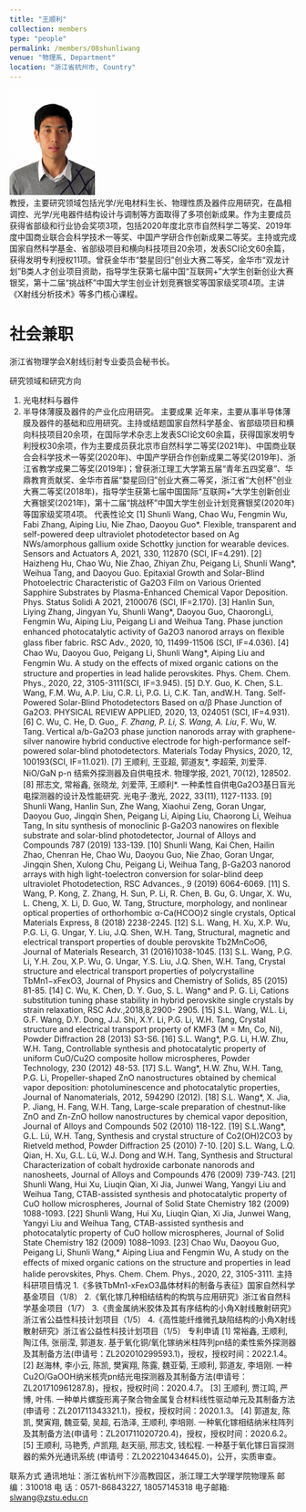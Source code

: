 ```yaml
---
title: "王顺利"
collection: members
type: "people"
permalink: /members/08shunliwang
venue: "物理系, Department"
location: "浙江省杭州市, Country"
---
```


<img src='/images/people/shunliwang.png' width='150' ><br>
教授，主要研究领域包括光学/光电材料生长、物理性质及器件应用研究，在晶相调控、光学/光电器件结构设计与调制等方面取得了多项创新成果。作为主要成员获得省部级和行业协会奖项3项，包括2020年度北京市自然科学二等奖、2019年度中国商业联合会科学技术一等奖、中国产学研合作创新成果二等奖。主持或完成国家自然科学基金、省部级项目和横向科技项目20余项，发表SCI论文60余篇，获得发明专利授权11项。曾获金华市“婺星回归”创业大赛二等奖，金华市“双龙计划”B类人才创业项目资助，指导学生获第七届中国“互联网+”大学生创新创业大赛银奖，第十二届“挑战杯”中国大学生创业计划竞赛银奖等国家级奖项4项。主讲《X射线分析技术》等多门核心课程。

社会兼职
======
浙江省物理学会X射线衍射专业委员会秘书长。

研究领域和研究方向
1.	光电材料与器件
2.	半导体薄膜及器件的产业化应用研究。
主要成果
近年来，主要从事半导体薄膜及器件的基础和应用研究。主持或结题国家自然科学基金、省部级项目和横向科技项目20余项，在国际学术杂志上发表SCI论文60余篇，获得国家发明专利授权30余项，作为主要成员获北京市自然科学二等奖(2021年)、中国商业联合会科学技术一等奖(2020年)、中国产学研合作创新成果二等奖(2019年)、浙江省教学成果二等奖(2019年)；曾获浙江理工大学第五届“青年五四奖章”、华鼎教育贡献奖、金华市首届“婺星回归”创业大赛二等奖，浙江省“大创杯”创业大赛二等奖(2018年)，指导学生获第七届中国国际“互联网+”大学生创新创业大赛银奖(2021年)，第十二届“挑战杯”中国大学生创业计划竞赛银奖(2020年)等国家级奖项4项。
代表性论文
[1] Shunli Wang, Chao Wu, Fengmin Wu, Fabi Zhang, Aiping Liu, Nie Zhao, Daoyou Guo*. Flexible, transparent and self-powered deep ultraviolet photodetector based on Ag NWs/amorphous gallium oxide Schottky junction for wearable devices. Sensors and Actuators A, 2021, 330, 112870 (SCI, IF=4.291). 
[2] Haizheng Hu, Chao Wu, Nie Zhao, Zhiyan Zhu, Peigang Li, Shunli Wang*,
Weihua Tang, and Daoyou Guo. Epitaxial Growth and Solar-Blind Photoelectric
Characteristic of Ga2O3 Film on Various Oriented Sapphire Substrates by Plasma-Enhanced Chemical Vapor Deposition. Phys. Status Solidi A 2021, 2100076 (SCI, IF=2.170).
[3] Hanlin Sun, Liying Zhang, Jingyan Yu, Shunli Wang*, Daoyou Guo, ChaorongLi, Fengmin Wu, Aiping Liu, Peigang Li and Weihua Tang. Phase junction enhanced photocatalytic activity of Ga2O3 nanorod arrays on ﬂexible glass ﬁber fabric. RSC Adv., 2020, 10, 11499-11506 (SCI, IF=4.036).
[4] Chao Wu, Daoyou Guo, Peigang Li, Shunli Wang*, Aiping Liu and Fengmin Wu. A study on the eﬀects of mixed organic cations on the structure and properties in lead halide perovskites. Phys. Chem. Chem. Phys., 2020, 22, 3105-3111(SCI, IF=3.945).
[5] D.Y. Guo, K. Chen, S.L. Wang, F.M. Wu, A.P. Liu, C.R. Li, P.G. Li, C.K. Tan, andW.H. Tang. Self-Powered Solar-Blind Photodetectors Based on α/β Phase Junction of Ga2O3. PHYSICAL REVIEW APPLIED, 2020, 13, 024051 (SCI, IF=4.931).
[6] C. Wu, C. He, D. Guo,*, F. Zhang, P. Li, S. Wang, A. Liu*, F. Wu, W. Tang. Vertical a/b-Ga2O3 phase junction nanorods array with graphene-silver nanowire hybrid conductive electrode for high-performance self-powered solar-blind photodetectors. Materials Today Physics, 2020, 12, 100193(SCI, IF=11.021).
[7] 王顺利, 王亚超, 郭道友*, 李超荣,  刘爱萍. NiO/GaN p-n 结紫外探测器及自供电技术. 物理学报, 2021, 70(12), 128502.
[8] 邢志文, 常裕鑫, 张晓龙, 刘爱萍, 王顺利*. 一种柔性自供电Ga2O3基日盲光电探测器的设计及性能研究. 光电子·激光, 2022, 33(11), 1127-1133.
[9] Shunli Wang, Hanlin Sun, Zhe Wang, Xiaohui Zeng, Goran Ungar, Daoyou Guo, Jingqin Shen, Peigang Li, Aiping Liu, Chaorong Li, Weihua Tang, In situ synthesis of monoclinic β-Ga2O3 nanowires on flexible substrate and solar-blind photodetector, Journal of Alloys and Compounds 787 (2019) 133-139. 
[10] Shunli Wang, Kai Chen, Hailin Zhao, Chenran He, Chao Wu, Daoyou Guo, Nie Zhao, Goran Ungar, Jingqin Shen, Xulong Chu, Peigang Li, Weihua Tang, β-Ga2O3 nanorod arrays with high light-toelectron conversion for solar-blind deep ultraviolet Photodetection, RSC Advances., 9 (2019) 6064-6069.
[11] S. Wang, P. Kong, Z. Zhang, H. Sun, P. Li, R. Chen, B. Gu, G. Ungar, X. Wu, L. Cheng, X. Li, D. Guo, W. Tang, Structure, morphology, and nonlinear optical properties of orthorhombic α-Ca(HCOO)2 single crystals, Optical Materials Express, 8 (2018) 2238-2245.
[12] S.L. Wang, H. Xu, X.P. Wu, P.G. Li, G. Ungar, Y. Liu, J.Q. Shen, W.H. Tang, Structural, magnetic and electrical transport properties of double perovskite Tb2MnCoO6, Journal of Materials Research, 31 (2016)1038-1045.
[13] S.L. Wang, P.G. Li, Y.H. Zou, X.P. Wu, G. Ungar, Y.S. Liu, J.Q. Shen, W.H. Tang, Crystal structure and electrical transport properties of polycrystalline TbMn1−xFexO3, Journal of Physics and Chemistry of Solids, 85 (2015) 81-85.
[14] C. Wu, K. Chen, D. Y. Guo, S. L. Wang* and P. G. Li, Cations substitution tuning phase stability in hybrid perovskite single crystals by strain relaxation, RSC Adv.,2018,8,2900- 2905. 
[15] S.L. Wang, W.L. Li, G.F. Wang, D.Y. Dong, J.J. Shi, X.Y. Li, P.G. Li, W.H. Tang, Crystal structure and electrical transport property of KMF3 (M = Mn, Co, Ni), Powder Diffraction 28 (2013) S3-S6.
[16] S.L. Wang*, P.G. Li, H.W. Zhu, W.H. Tang, Controllable synthesis and photocatalytic property of uniform CuO/Cu2O composite hollow microspheres, Powder Technology, 230 (2012) 48-53.
[17] S.L. Wang*, H.W. Zhu, W.H. Tang, P.G. Li, Propeller-shaped ZnO nanostructures obtained by chemical vapor deposition: photoluminescence and photocatalytic properties, Journal of Nanomaterials, 2012, 594290 (2012).
[18] S.L. Wang*, X. Jia, P. Jiang, H. Fang, W.H. Tang, Large-scale preparation of chestnut-like ZnO and Zn-ZnO hollow nanostructures by chemical vapor deposition, Journal of Alloys and Compounds 502 (2010) 118-122. 
[19] S.L.Wang*, G.L. Lü, W.H. Tang, Synthesis and crystal structure of Co2(OH)2CO3 by Rietveld method, Powder Diffraction 25 (2010) 7-10. 
[20] S.L. Wang, L.Q. Qian, H. Xu, G.L. Lü, W.J. Dong and W.H. Tang, Synthesis and Structural Characterization of cobalt hydroxide carbonate nanorods and nanosheets, Journal of Alloys and Compounds 476 (2009) 739-743.
[21] Shunli Wang, Hui Xu, Liuqin Qian, Xi Jia, Junwei Wang, Yangyi Liu and Weihua Tang, CTAB-assisted synthesis and photocatalytic property of CuO hollow microspheres, Journal of Solid State Chemistry 182 (2009) 1088-1093.
[22] Shunli Wang, Hui Xu, Liuqin Qian, Xi Jia, Junwei Wang, Yangyi Liu and Weihua Tang, CTAB-assisted synthesis and photocatalytic property of CuO hollow microspheres, Journal of Solid State Chemistry 182 (2009) 1088–1093.
[23] Chao Wu, Daoyou Guo, Peigang Li, Shunli Wang,* Aiping Liua and Fengmin Wu, A study on the eﬀects of mixed organic cations on the structure and properties in lead halide perovskites, Phys. Chem. Chem. Phys., 2020, 22, 3105-3111. 
主持科研项目情况
1.《多铁TbMn1-xFexO3晶体材料的制备与表征》国家自然科学基金项目（1/8）
2.《氧化镓几种相结结构的构筑与应用研究》浙江省自然科学基金项目（1/7）
3.《贵金属纳米胶体及其有序结构的小角X射线散射研究》浙江省公益性科技计划项目（1/5）
4.《高性能纤维微孔缺陷结构的小角X射线散射研究》浙江省公益性科技计划项目（1/5）
专利申请
[1] 常裕鑫, 王顺利, 陶江伟, 张丽滢, 郭道友. 基于氧化铜/氧化镓纳米柱阵列pn结的柔性紫外探测器及其制备方法(申请号：ZL202010299593.1)，授权，授权时间：2022.1.4。
[2] 赵海林, 李小云, 陈凯, 樊寅翔, 陈露, 魏亚菊, 王顺利, 郭道友, 李培刚. 一种Cu2O/GaOOH纳米核壳pn结光电探测器及其制备方法(申请号：ZL201710961287.8)，授权，授权时间：2020.4.7。
[3] 王顺利, 贾江鸣, 严博, 叶伟. 一种单片螺旋形离子聚合物金属复合材料线性驱动单元及其制备方法(申请号：ZL201711343321.1)，授权，授权时间：2020.1.3。
[4] 郭道友, 陈凯, 樊寅翔, 魏亚菊, 吴超, 石浩泽, 王顺利, 李培刚. 一种氧化镓相结纳米柱阵列及其制备方法(申请号：ZL201711020720.4)，授权，授权时间：2020.6.2。
[5] 王顺利, 马艳秀, 卢凯翔, 赵天丽, 邢志文, 钱松程. 一种基于氧化镓日盲探测器的紫外光通讯系统 (申请号：ZL202210434645.0)，公开，实质审查。

联系方式
通讯地址：浙江省杭州下沙高教园区，浙江理工大学理学院物理系 
邮    编：310018 
电    话：0571-86843227, 18057145318
电子邮箱: slwang@zstu.edu.cn
